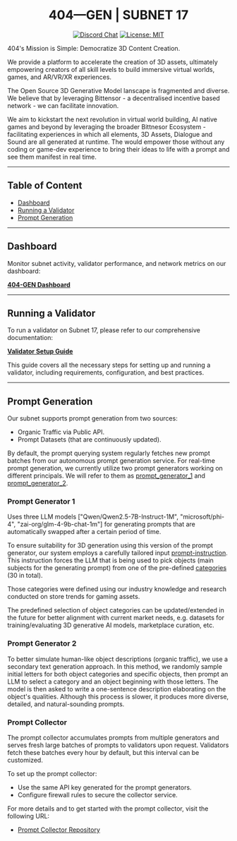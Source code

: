 <div align="center">

# 404—GEN | SUBNET 17

[![Discord Chat](https://img.shields.io/discord/308323056592486420.svg)](https://discord.gg/bittensor)
[![License: MIT](https://img.shields.io/badge/License-MIT-yellow.svg)](https://opensource.org/licenses/MIT) 

</div>

404's Mission is Simple: Democratize 3D Content Creation.

We provide a platform to accelerate the creation of 3D assets, ultimately empowering creators of all skill levels to build immersive virtual worlds, games, and AR/VR/XR experiences.

The Open Source 3D Generative Model lanscape is fragmented and diverse. We believe that by leveraging Bittensor - a decentralised incentive based network - we can facilitate innovation.

We aim to kickstart the next revolution in virtual world building, AI native games and beyond by leveraging the broader Bittnesor Ecosystem - facilitating experiences in which all elements, 3D Assets, Dialogue and Sound are all generated at runtime. The would empower those without any coding or game-dev experience to bring their ideas to life with a prompt and see them manifest in real time.

---

## Table of Content

- [Dashboard](#dashboard)
- [Running a Validator](#running-a-validator)
- [Prompt Generation](#prompt-generation)

---

## Dashboard

Monitor subnet activity, validator performance, and network metrics on our dashboard:

**[404-GEN Dashboard](https://dashboard.404.xyz/d/main/404-gen/)**

---

## Running a Validator

To run a validator on Subnet 17, please refer to our comprehensive documentation:

**[Validator Setup Guide](https://github.com/404-Repo/three-gen-subnet/blob/main/docs/running_validator.md)**

This guide covers all the necessary steps for setting up and running a validator, including requirements, configuration, and best practices.

---

## Prompt Generation

Our subnet supports prompt generation from two sources: 

- Organic Traffic via Public API.
- Prompt Datasets (that are continuously updated).

By default, the prompt querying system regularly fetches new prompt batches from our autonomous prompt generation service. For real-time prompt generation, we currently utilize two prompt generators working on different principals. We will refer to them as [prompt_generator_1](#prompt-generator-1-) and [prompt_generator_2](#prompt-generator-2).

### Prompt Generator 1 
Uses three LLM models ["Qwen/Qwen2.5-7B-Instruct-1M", "microsoft/phi-4", "zai-org/glm-4-9b-chat-1m"] for generating prompts that are automatically swapped after a certain period of time.

To ensure suitability for 3D generation using this version of the prompt generator, our system employs a carefully tailored input 
[prompt-instruction](https://github.com/404-Repo/text-prompt-generator/blob/main/configs/pipeline_config.yml). This instruction forces the LLM that is being used to pick objects (main subjects for the generating prompt) from one of the pre-defined 
[categories](https://github.com/404-Repo/text-prompt-generator/blob/main/configs/pipeline_config.yml) (30 in total).

Those categories were defined using our industry knowledge and research conducted on store trends for gaming assets.

The predefined selection of object categories can be updated/extended in the future for better alignment with current market needs, e.g. datasets for training/evaluating 3D generative AI models, marketplace curation, etc.

### Prompt Generator 2
To better simulate human-like object descriptions (organic traffic), we use a secondary text generation approach. In this method, we randomly sample initial letters for both object categories and specific objects, then prompt an LLM to select a category and an object beginning with those letters. The model is then asked to write a one-sentence description elaborating on the object's qualities. Although this process is slower, it produces more diverse, detailed, and natural-sounding prompts.

### Prompt Collector

The prompt collector accumulates prompts from multiple generators and serves fresh large batches of prompts to 
validators upon request. Validators fetch these batches every hour by default, but this interval can be customized.

To set up the prompt collector:
- Use the same API key generated for the prompt generators.
- Configure firewall rules to secure the collector service.

For more details and to get started with the prompt collector, visit the following URL:
- [Prompt Collector Repository](https://github.com/404-Repo/get-prompts)
